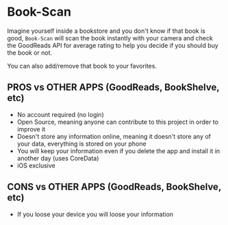 # Book-Scan

Imagine yourself inside a bookstore and you don't know if that book is good, ```Book-Scan``` will scan the book instantly with your camera and check the GoodReads API for average rating to help you decide if you should buy the book or not.

You can also add/remove that book to your favorites.


## PROS vs OTHER APPS (GoodReads, BookShelve, etc)

- No account required (no login)
- Open Source, meaning anyone can contribute to this project in order to improve it
- Doesn't store any information online, meaning it doesn't store any of your data, everything is stored on your phone
- You will keep your information even if you delete the app and install it in another day (uses CoreData)
- iOS exclusive

## CONS vs OTHER APPS (GoodReads, BookShelve, etc)

- If you loose your device you will loose your information
